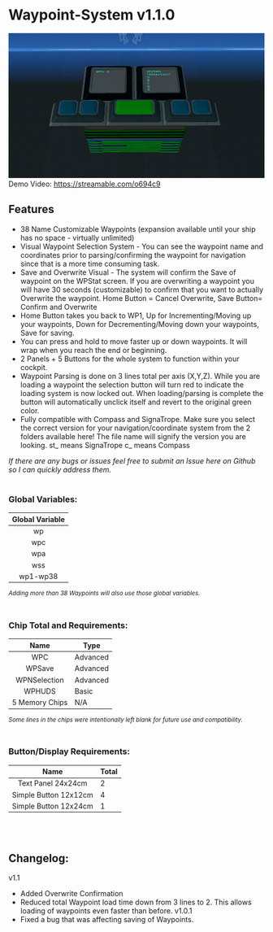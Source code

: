 # Waypoint-System v1.1.0

![Waypoint-System-Screenshot](Waypointv1.1.png)
Demo Video: 
https://streamable.com/o694c9



## Features
- 38 Name Customizable Waypoints (expansion available until your ship has no space - virtually unlimited)
- Visual Waypoint Selection System - You can see the waypoint name and coordinates prior to parsing/confirming the waypoint for navigation since that is a more time consuming task.
- Save and Overwrite Visual - The system will confirm the Save of waypoint on the WPStat screen. If you are overwriting a waypoint you will have 30 seconds (customizable) to confirm that you want to actually Overwrite the waypoint. Home Button = Cancel Overwrite, Save Button= Confirm and Overwrite
- Home Button takes you back to WP1, Up for Incrementing/Moving up your waypoints, Down for Decrementing/Moving down your waypoints, Save for saving.
- You can press and hold to move faster up or down waypoints. It will wrap when you reach the end or beginning.
- 2 Panels + 5 Buttons for the whole system to function within your cockpit.
- Waypoint Parsing is done on 3 lines total per axis (X,Y,Z). While you are loading a waypoint the selection button will turn red to indicate the loading system is now locked out. When loading/parsing is complete the button will automatically unclick itself and revert to the original green color.
- Fully compatible with Compass and SignaTrope. Make sure you select the correct version for your navigation/coordinate system from the 2 folders available here! The file name will signify the version you are looking. st_ means SignaTrope c_ means Compass 

*If there are any bugs or issues feel free to submit an Issue here on Github so I can quickly address them.*
</br>
</br>

### Global Variables:
| Global Variable          |
|      ---                 |
| <center>wp</center>      | 
| <center>wpc</center>     |
| <center>wpa</center>     |
| <center>wss</center>     |
| <center>wp1-wp38</center>  |

<sup>*Adding more than 38 Waypoints will also use those global variables.*</sup>
</br>
</br>

### Chip Total and Requirements:
| <center>Name           | Type  </center>    |
| --- | --- |
| <center>WPC            | Advanced </center> |
| <center>WPSave         | Advanced </center> |
| <center>WPNSelection   | Advanced </center> |
| <center>WPHUDS         | Basic    </center> |
| <center>5 Memory Chips | N/A      </center> |

<sup>*Some lines in the chips were intentionally left blank for future use and compatibility.*</sup>
</br>
</br>

### Button/Display Requirements:
| <center> Name                  | Total </center> |
| --- | --- |
| <center> Text Panel 24x24cm    | 2     </center> |
| <center> Simple Button 12x12cm | 4     </center> |
| <center> Simple Button 12x24cm | 1     </center> |

</br>
</br>

## Changelog:
v1.1
- Added Overwrite Confirmation
- Reduced total Waypoint load time down from 3 lines to 2. This allows loading of waypoints even faster than before.
v1.0.1
- Fixed a bug that was affecting saving of Waypoints.


